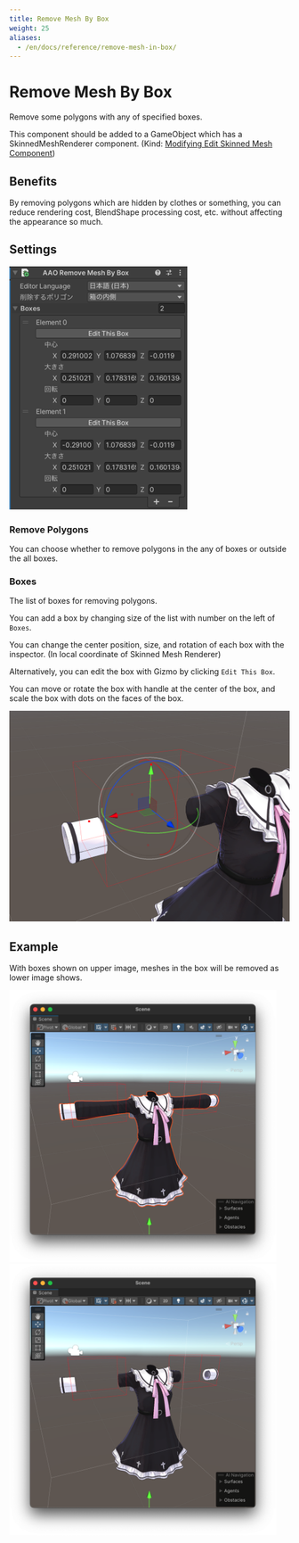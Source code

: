 ```yaml
---
title: Remove Mesh By Box
weight: 25
aliases: 
  - /en/docs/reference/remove-mesh-in-box/
---
```


# Remove Mesh By Box

Remove some polygons with any of specified boxes.

This component should be added to a GameObject which has a SkinnedMeshRenderer component. (Kind: [Modifying Edit Skinned Mesh Component](../../component-kind/edit-skinned-mesh-components#modifying-component))

## Benefits

By removing polygons which are hidden by clothes or something, you can reduce rendering cost, BlendShape processing cost, etc. without affecting the appearance so much.

## Settings

![component.png](component.png)

### Remove Polygons

You can choose whether to remove polygons in the any of boxes or outside the all boxes.

### Boxes

The list of boxes for removing polygons.

You can add a box by changing size of the list with number on the left of `Boxes`.

You can change the center position, size, and rotation of each box with the inspector. (In local coordinate of Skinned Mesh Renderer)

Alternatively, you can edit the box with Gizmo by clicking `Edit This Box`.

You can move or rotate the box with handle at the center of the box, and scale the box with dots on the faces of the box.

<img src="gizmo.png" width="662">

## Example

With boxes shown on upper image, meshes in the box will be removed as lower image shows.

<img src="before.png" width="480">
<img src="after.png" width="480">
